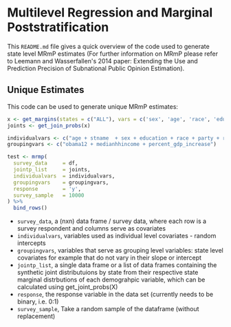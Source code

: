 # Multilevel Regression and Marginal Poststratification

This `README.md` file gives a quick overview of the code used to generate state level MRmP estimates (For further information on MRmP please refer to Leemann and Wasserfallen's 2014 paper: Extending the Use and Prediction Precision of Subnational Public Opinion Estimation).

## Unique Estimates
This code can be used to generate unique MRmP estimates: 
``` r 
x <- get_margins(states = c("ALL"), vars = c('sex', 'age', 'race', 'education', 'religion', 'party')) 
joints <- get_join_probs(x)

individualvars <- c("age + stname  + sex + education + race + party + religion")
groupingvars <- c("obama12 + medianhhincome + percent_gdp_increase")

test <- mrmp(
  survey_data     = df,
  jointp_list     = joints,
  individualvars  = individualvars,
  groupingvars    = groupingvars,
  response        = 'y',
  survey_sample   = 10000
) %>% 
  bind_rows()
```

  - `survey_data`, a (nxn) data frame / survey data, where each row is a survey respondent and columns serve as covariates
  - `individualvars`, variables used as individual level covariates - random intercepts
  - `groupingvars`, variables that serve as grouping level variables: state level covariates for example that do not vary in their slope or intercept 
  - `jointp_list`, a single data frame or a list of data frames containing the synthetic joint distributuions by state from their respective state marginal distrbutions of each demograhpic variable, which can be calculated using get_joint_probs(X)
  - `response`, the response variable in the data set (currently needs to be binary, i.e. 0:1)
  - `survey_sample`, Take a random sample of the dataframe (without replacement) 


